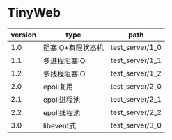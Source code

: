 # TinyWeb


| version | type | path |
|--------|--------|--------|
|  1.0 | 阻塞IO+有限状态机|test_server/1_0|
|1.1|多进程阻塞IO|test_server/1_1|
|1.2|多线程阻塞IO|test_server/1_2|
|2.0|epoll复用|test_server/2_0|
|2.1|epoll进程池|test_server/2_1|
|2.2|epoll线程池|test_server/2_2|
|3.0|libevent式|test_server/3_0|